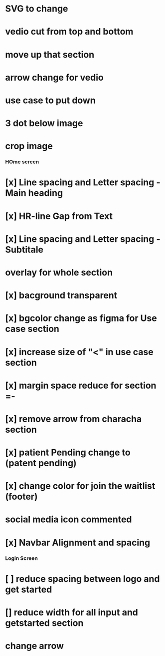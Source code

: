 # SVG to change
# vedio cut from top and bottom 
# move up that section 
# arrow change for vedio
# use case to put down 
# 3 dot below image 
# crop image 


###  HOme screen 
# [x] Line spacing and Letter spacing  - Main heading
# [x] HR-line Gap from Text 
# [x] Line spacing and Letter spacing  - Subtitale
# overlay for whole section 
# [x] bacground transparent 
# [x] bgcolor change as figma for Use case section 
# [x] increase size of "<" in use case section 
# [x] margin space reduce for section =-    
# [x] remove arrow from characha section
# [x] patient Pending change to (patent pending)
# [x] change color for join the waitlist (footer)
# social media icon commented 
# [x] Navbar Alignment and spacing 

### Login Screen 
# [ ] reduce spacing between logo and get started 
# [] reduce width for all input and getstarted section 
# change arrow 